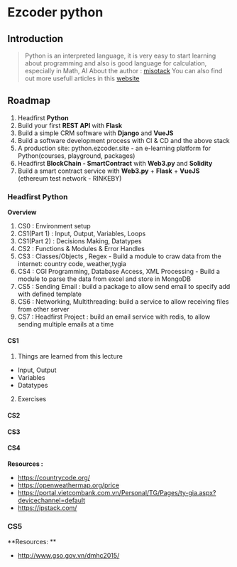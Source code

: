 # Ezcoder python

## Introduction

> Python is an interpreted language, it is very easy to start learning about programming and also 
> is good language for calculation, especially in Math, AI 
> About the author : [misotack](https://github.com/misostack)
> You can also find out more usefull articles in this [website](http://python.ezcoder.site)

## Roadmap

1. Headfirst **Python**
2. Build your first **REST API** with **Flask**
3. Build a simple CRM software with **Django** and **VueJS**
4. Build a software development process with CI & CD and the above stack
5. A production site: python.ezcoder.site - an e-learning platform for Python(courses, playground, packages)
6. Headfirst **BlockChain - SmartContract** with **Web3.py** and **Solidity**
7. Build a smart contract service with **Web3.py** + **Flask** + **VueJS** (ethereum test network - RINKEBY)

### Headfirst Python

**Overview**

1. CS0 : Environment setup
2. CS1(Part 1) : Input, Output, Variables, Loops
3. CS1(Part 2) : Decisions Making, Datatypes
4. CS2 : Functions & Modules & Error Handles
5. CS3 : Classes/Objects , Regex - Build a module to craw data from the internet: country code, weather,tygia
6. CS4 : CGI Programming, Database Access, XML Processing - Build a module to parse the data from excel and store in MongoDB
7. CS5 : Sending Email : build a package to allow send email to specify add with defined template 
8. CS6 : Networking, Multithreading: build a service to allow receiving files from other server
9. CS7 : Headfirst Project : build an email service with redis, to allow sending multiple emails at a time

#### CS1

1. Things are learned from this lecture

- Input, Output
- Variables
- Datatypes

2. Exercises

#### CS2

#### CS3

#### CS4

**Resources :** 
- https://countrycode.org/
- https://openweathermap.org/price
- https://portal.vietcombank.com.vn/Personal/TG/Pages/ty-gia.aspx?devicechannel=default
- https://ipstack.com/

### CS5

**Resources: **
- http://www.gso.gov.vn/dmhc2015/


